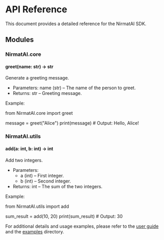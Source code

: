 # API Reference

This document provides a detailed reference for the NirmatAI SDK.

## Modules

### NirmatAI.core

#### greet(name: str) -> str

Generate a greeting message.

- Parameters: name (str) – The name of the person to greet.
- Returns: str – Greeting message.

Example:


from NirmatAI.core import greet

message = greet("Alice")
print(message)  # Output: Hello, Alice!


### NirmatAI.utils

#### add(a: int, b: int) -> int

Add two integers.

- Parameters:
  - a (int) – First integer.
  - b (int) – Second integer.
- Returns: int – The sum of the two integers.

Example:


from NirmatAI.utils import add

sum_result = add(10, 20)
print(sum_result)  # Output: 30


For additional details and usage examples, please refer to the [user guide](user_guide.md) and the [examples](../examples) directory.
